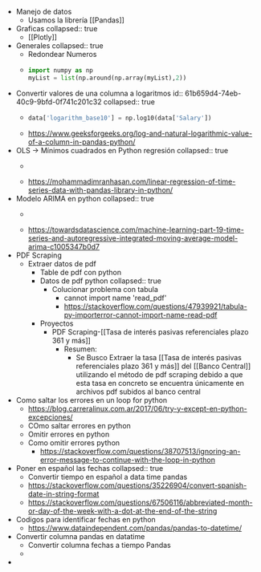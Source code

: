 - Manejo de datos
	- Usamos la librería [[Pandas]]
- Graficas
  collapsed:: true
	- [[Plotly]]
- Generales
  collapsed:: true
	- Redondear Numeros
	- ```python
	  import numpy as np
	  myList = list(np.around(np.array(myList),2))
	  ```
- Convertir valores de una columna a logaritmos
  id:: 61b659d4-74eb-40c9-9bfd-0f741c201c32
  collapsed:: true
	- ```python
	  data['logarithm_base10'] = np.log10(data['Salary'])
	  ```
	- https://www.geeksforgeeks.org/log-and-natural-logarithmic-value-of-a-column-in-pandas-python/
- OLS → Mínimos cuadrados en Python regresión 
  collapsed:: true
	- ```python
	  ```
	- https://mohammadimranhasan.com/linear-regression-of-time-series-data-with-pandas-library-in-python/
- Modelo ARIMA en python
  collapsed:: true
	- ```python
	  ```
	- https://towardsdatascience.com/machine-learning-part-19-time-series-and-autoregressive-integrated-moving-average-model-arima-c1005347b0d7
- PDF Scraping
	- Extraer datos de pdf
		- Table de pdf con python
		- Datos de pdf python
		  collapsed:: true
			- Colucionar problema con tabula
				- cannot import name 'read_pdf'
				- https://stackoverflow.com/questions/47939921/tabula-py-importerror-cannot-import-name-read-pdf
		- Proyectos
			- PDF Scraping-[[Tasa de interés pasivas referenciales plazo 361 y más]]
				- Resumen:
					- Se Busco Extraer la tasa [[Tasa de interés pasivas referenciales plazo 361 y más]] del [[Banco Central]] utilizando el método de  pdf scraping debido a que esta tasa en concreto se encuentra únicamente en archivos pdf subidos al banco central
- Como saltar los errores en un loop for python
	- https://blog.carreralinux.com.ar/2017/06/try-y-except-en-python-excepciones/
	- COmo saltar errores en python
	- Omitir errores en python
	- Como omitir errores python
		- https://stackoverflow.com/questions/38707513/ignoring-an-error-message-to-continue-with-the-loop-in-python
- Poner en español las fechas
  collapsed:: true
	- Convertir tiempo en español a data time pandas
	- https://stackoverflow.com/questions/35226904/convert-spanish-date-in-string-format
	- https://stackoverflow.com/questions/67506116/abbreviated-month-or-day-of-the-week-with-a-dot-at-the-end-of-the-string
- Codigos para identificar fechas en python
	- https://www.dataindependent.com/pandas/pandas-to-datetime/
- Convertir columna pandas en datatime
	- Convertir columna fechas a tiempo Pandas
	-
-
